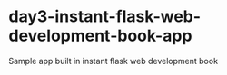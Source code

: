 day3-instant-flask-web-development-book-app
===========================================

Sample app built in instant flask web development book
